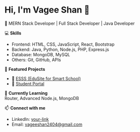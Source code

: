 # Hi, I'm Vagee Shan 👋  
🚀 MERN Stack Developer | Full Stack Developer | Java Developer  

💻 **Skills**  
- Frontend: HTML, CSS, JavaScript, React, Bootstrap  
- Backend: Java, Python, Node.js, PHP, Express.js  
- Database: MongoDB, MySQL  
- Others: Git, GitHub, APIs  

📂 **Featured Projects**  
- 🔗 [ESSS (EduSite for Smart School)](https://github.com/vageeshan2404/ESSS/)  
- 🔗 [Student Portal](https://github.com/vageeshan2404/student-portal)  

🌱 **Currently Learning**  
Router, Advanced Node.js, MongoDB  

📫 **Connect with me**  
- LinkedIn: [your-link](https://linkedin.com/in/vageeshan24)  
- Email: vageeshan2404@gmail.com
